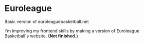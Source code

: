 # Euroleague
Basic version of euroleaguebasketball.net

I'm improving my frontend skills by making a version of Euroleague Basketball's website. **(Not finished.)**

